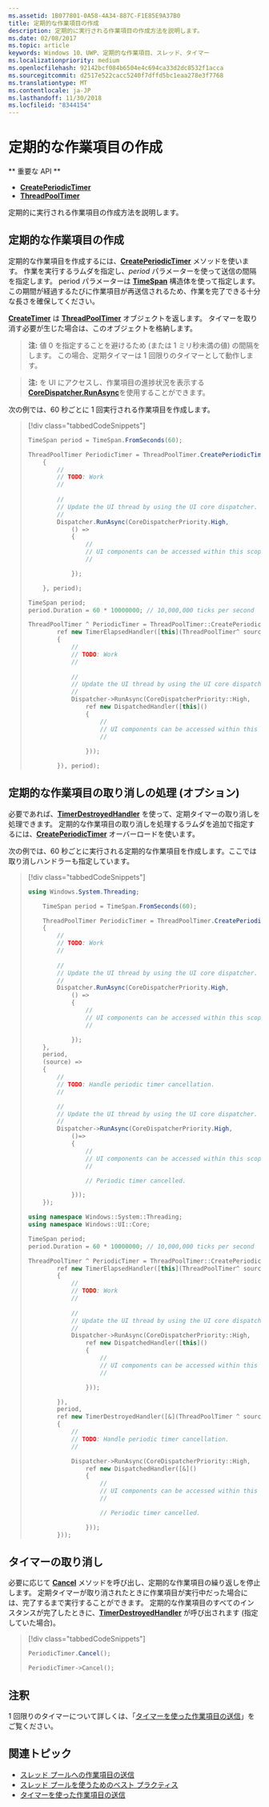 ```yaml
---
ms.assetid: 1B077801-0A58-4A34-887C-F1E85E9A37B0
title: 定期的な作業項目の作成
description: 定期的に実行される作業項目の作成方法を説明します。
ms.date: 02/08/2017
ms.topic: article
keywords: Windows 10、UWP、定期的な作業項目、スレッド、タイマー
ms.localizationpriority: medium
ms.openlocfilehash: 92142bcf084b6504e4c694ca33d2dc8532f1acca
ms.sourcegitcommit: d2517e522cacc5240f7dffd5bc1eaa278e3f7768
ms.translationtype: MT
ms.contentlocale: ja-JP
ms.lasthandoff: 11/30/2018
ms.locfileid: "8344154"
---
```

# <a name="create-a-periodic-work-item"></a>定期的な作業項目の作成


** 重要な API **

-   [**CreatePeriodicTimer**](https://msdn.microsoft.com/library/windows/apps/Hh967915)
-   [**ThreadPoolTimer**](https://msdn.microsoft.com/library/windows/apps/BR230587)

定期的に実行される作業項目の作成方法を説明します。

## <a name="create-the-periodic-work-item"></a>定期的な作業項目の作成

定期的な作業項目を作成するには、[**CreatePeriodicTimer**](https://msdn.microsoft.com/library/windows/apps/Hh967915) メソッドを使います。 作業を実行するラムダを指定し、*period* パラメーターを使って送信の間隔を指定します。 period パラメーターは [**TimeSpan**](https://msdn.microsoft.com/library/windows/apps/BR225996) 構造体を使って指定します。 この期間が経過するたびに作業項目が再送信されるため、作業を完了できる十分な長さを確保してください。

[**CreateTimer**](https://msdn.microsoft.com/library/windows/apps/windows.system.threading.threadpooltimer.createtimer.aspx) は [**ThreadPoolTimer**](https://msdn.microsoft.com/library/windows/apps/BR230587) オブジェクトを返します。 タイマーを取り消す必要が生じた場合は、このオブジェクトを格納します。

> **注:** 値 0 を指定することを避けるため (または 1 ミリ秒未満の値) の間隔をします。 この場合、定期タイマーは 1 回限りのタイマーとして動作します。

> **注:** を UI にアクセスし、作業項目の進捗状況を表示する[**CoreDispatcher.RunAsync**](https://msdn.microsoft.com/library/windows/apps/Hh750317)を使用することができます。

次の例では、60 秒ごとに 1 回実行される作業項目を作成します。

> [!div class="tabbedCodeSnippets"]
> ```csharp
> TimeSpan period = TimeSpan.FromSeconds(60);
>
> ThreadPoolTimer PeriodicTimer = ThreadPoolTimer.CreatePeriodicTimer((source) =>
>     {
>         //
>         // TODO: Work
>         //
>         
>         //
>         // Update the UI thread by using the UI core dispatcher.
>         //
>         Dispatcher.RunAsync(CoreDispatcherPriority.High,
>             () =>
>             {
>                 //
>                 // UI components can be accessed within this scope.
>                 //
>
>             });
>
>     }, period);
> ```
> ``` cpp
> TimeSpan period;
> period.Duration = 60 * 10000000; // 10,000,000 ticks per second
>
> ThreadPoolTimer ^ PeriodicTimer = ThreadPoolTimer::CreatePeriodicTimer(
>         ref new TimerElapsedHandler([this](ThreadPoolTimer^ source)
>         {
>             //
>             // TODO: Work
>             //
>             
>             //
>             // Update the UI thread by using the UI core dispatcher.
>             //
>             Dispatcher->RunAsync(CoreDispatcherPriority::High,
>                 ref new DispatchedHandler([this]()
>                 {
>                     //
>                     // UI components can be accessed within this scope.
>                     //
>                         
>                 }));
>
>         }), period);
> ```

## <a name="handle-cancellation-of-the-periodic-work-item-optional"></a>定期的な作業項目の取り消しの処理 (オプション)

必要であれば、[**TimerDestroyedHandler**](https://msdn.microsoft.com/library/windows/apps/Hh967926) を使って、定期タイマーの取り消しを処理できます。 定期的な作業項目の取り消しを処理するラムダを追加で指定するには、[**CreatePeriodicTimer**](https://msdn.microsoft.com/library/windows/apps/Hh967915) オーバーロードを使います。

次の例では、60 秒ごとに実行される定期的な作業項目を作成します。ここでは取り消しハンドラーも指定しています。

> [!div class="tabbedCodeSnippets"]
> ``` csharp
> using Windows.System.Threading;
>
>     TimeSpan period = TimeSpan.FromSeconds(60);
>
>     ThreadPoolTimer PeriodicTimer = ThreadPoolTimer.CreatePeriodicTimer((source) =>
>     {
>         //
>         // TODO: Work
>         //
>         
>         //
>         // Update the UI thread by using the UI core dispatcher.
>         //
>         Dispatcher.RunAsync(CoreDispatcherPriority.High,
>             () =>
>             {
>                 //
>                 // UI components can be accessed within this scope.
>                 //
>
>             });
>     },
>     period,
>     (source) =>
>     {
>         //
>         // TODO: Handle periodic timer cancellation.
>         //
>
>         //
>         // Update the UI thread by using the UI core dispatcher.
>         //
>         Dispatcher->RunAsync(CoreDispatcherPriority.High,
>             ()=>
>             {
>                 //
>                 // UI components can be accessed within this scope.
>                 //                 
>
>                 // Periodic timer cancelled.
>
>             }));
>     });
> ```
> ``` cpp
> using namespace Windows::System::Threading;
> using namespace Windows::UI::Core;
>
> TimeSpan period;
> period.Duration = 60 * 10000000; // 10,000,000 ticks per second
>
> ThreadPoolTimer ^ PeriodicTimer = ThreadPoolTimer::CreatePeriodicTimer(
>         ref new TimerElapsedHandler([this](ThreadPoolTimer^ source)
>         {
>             //
>             // TODO: Work
>             //
>                 
>             //
>             // Update the UI thread by using the UI core dispatcher.
>             //
>             Dispatcher->RunAsync(CoreDispatcherPriority::High,
>                 ref new DispatchedHandler([this]()
>                 {
>                     //
>                     // UI components can be accessed within this scope.
>                     //
>
>                 }));
>
>         }),
>         period,
>         ref new TimerDestroyedHandler([&](ThreadPoolTimer ^ source)
>         {
>             //
>             // TODO: Handle periodic timer cancellation.
>             //
>
>             Dispatcher->RunAsync(CoreDispatcherPriority::High,
>                 ref new DispatchedHandler([&]()
>                 {
>                     //
>                     // UI components can be accessed within this scope.
>                     //
>
>                     // Periodic timer cancelled.
>
>                 }));
>         }));
> ```

## <a name="cancel-the-timer"></a>タイマーの取り消し

必要に応じて [**Cancel**](https://msdn.microsoft.com/library/windows/apps/windows.system.threading.threadpooltimer.cancel.aspx) メソッドを呼び出し、定期的な作業項目の繰り返しを停止します。 定期タイマーが取り消されたときに作業項目が実行中だった場合には、完了するまで実行することができます。 定期的な作業項目のすべてのインスタンスが完了したときに、[**TimerDestroyedHandler**](https://msdn.microsoft.com/library/windows/apps/Hh967926) が呼び出されます (指定していた場合)。

> [!div class="tabbedCodeSnippets"]
> ``` csharp
> PeriodicTimer.Cancel();
> ```
> ``` cpp
> PeriodicTimer->Cancel();
> ```

## <a name="remarks"></a>注釈

1 回限りのタイマーについて詳しくは、「[タイマーを使った作業項目の送信](use-a-timer-to-submit-a-work-item.md)」をご覧ください。

## <a name="related-topics"></a>関連トピック

* [スレッド プールへの作業項目の送信](submit-a-work-item-to-the-thread-pool.md)
* [スレッド プールを使うためのベスト プラクティス](best-practices-for-using-the-thread-pool.md)
* [タイマーを使った作業項目の送信](use-a-timer-to-submit-a-work-item.md)
 
